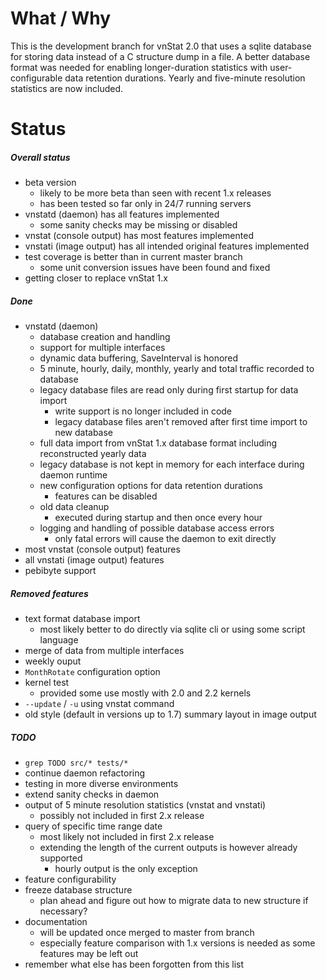 # What / Why

This is the development branch for vnStat 2.0 that uses a sqlite database
for storing data instead of a C structure dump in a file. A better database
format was needed for enabling longer-duration statistics with user-configurable
data retention durations. Yearly and five-minute resolution statistics are now included.

# Status

##### Overall status

  * beta version
    * likely to be more beta than seen with recent 1.x releases
    * has been tested so far only in 24/7 running servers
  * vnstatd (daemon) has all features implemented
    * some sanity checks may be missing or disabled
  * vnstat (console output) has most features implemented
  * vnstati (image output) has all intended original features implemented
  * test coverage is better than in current master branch
    * some unit conversion issues have been found and fixed
  * getting closer to replace vnStat 1.x

##### Done

  * vnstatd (daemon)
    * database creation and handling
    * support for multiple interfaces
    * dynamic data buffering, SaveInterval is honored
    * 5 minute, hourly, daily, monthly, yearly and total traffic recorded to database
    * legacy database files are read only during first startup for data import
      * write support is no longer included in code
      * legacy database files aren't removed after first time import to new database
    * full data import from vnStat 1.x database format including reconstructed yearly data
    * legacy database is not kept in memory for each interface during daemon runtime
    * new configuration options for data retention durations
      * features can be disabled
    * old data cleanup
      * executed during startup and then once every hour
    * logging and handling of possible database access errors
      * only fatal errors will cause the daemon to exit directly
  * most vnstat (console output) features
  * all vnstati (image output) features
  * pebibyte support

##### Removed features

  * text format database import
    * most likely better to do directly via sqlite cli or using some script language
  * merge of data from multiple interfaces
  * weekly ouput
  * `MonthRotate` configuration option
  * kernel test
    * provided some use mostly with 2.0 and 2.2 kernels
  * `--update` / `-u` using vnstat command
  * old style (default in versions up to 1.7) summary layout in image output

##### TODO

  * `grep TODO src/* tests/*`
  * continue daemon refactoring
  * testing in more diverse environments
  * extend sanity checks in daemon
  * output of 5 minute resolution statistics (vnstat and vnstati)
    * possibly not included in first 2.x release
  * query of specific time range date
    * most likely not included in first 2.x release
    * extending the length of the current outputs is however already supported
      * hourly output is the only exception
  * feature configurability
  * freeze database structure
    * plan ahead and figure out how to migrate data to new structure if necessary?
  * documentation
    * will be updated once merged to master from branch
    * especially feature comparison with 1.x versions is needed as some features may be left out
  * remember what else has been forgotten from this list

